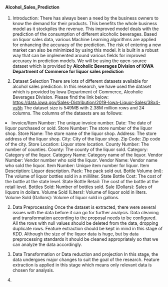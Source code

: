 #### Alcohol_Sales_Prediction
1. Introduction: There has always been a need by the business owners to know the demand for their products. This benefits the whole business model as it stockpiles the revenue. This improved model deals with the prediction of the consumption of different alcoholic beverages. Based on liquor sales data, various Machine Learning algorithms are applied for enhancing the accuracy of the prediction. The risk of entering a new market can also be minimized by using this model. It is built in a robust way that can be implemented around various fields for improved accuracy in prediction models. We will be using the open-source dataset which is provided by <b> Alcoholic Beverages Division of IOWA Department of Commerce for liquor sales prediction </b>

2. Dataset Selection
There are lots of different datasets available for alcohol sales prediction. In this research, we have used the dataset which is provided by Iowa Department of Commerce, Alcoholic Beverages Division. Please find the link below:
<a href="https://data.iowa.gov/Sales-Distribution/2019-Iowa-Liquor-Sales/38x4-vs5h">https://data.iowa.gov/Sales-Distribution/2019-Iowa-Liquor-Sales/38x4-vs5h</a>
The dataset size is 549MB with 2.38M million rows and 24 columns. The columns of the datasets are as follows:
<li>Invoice/Item Number: The unique invoice number.
Date: The date of liquor purchased or sold. 
Store Number: The store number of the liquor shop.
Store Name: The store name of the liquor shop.
Address: The store address of the liquor shop.
City: City of the liquor shop.
Zip Code: Zip code of the city.
Store Location: Liquor store location. 
County Number: The number of counties.
County: The county of the liquor sold.
Category: Category of the liquor.
Category Name: Category name of the liquor.
Vendor Number: Vendor number who sold the liquor.
Vendor Name: Vendor name who sold the liquor.
Item Number: Unique item number for liquor.
Item Description: Liquor description.
Pack: The pack sold out.
Bottle Volume (ml): The volume of liquor bottles sold in a milliliter. 
State Bottle Cost: The cost of the bottle at the state level. 
State Bottle Retail: The cost of the bottle at the retail level.
Bottles Sold: Number of bottles sold. 
Sale (Dollars): Sales of liquors in dollars. 
Volume Sold (Liters): Volume of liquor sold in liters. 
Volume Sold (Gallons): Volume of liquor sold in gallons.</li>


2. Data Preprocessing
Once the dataset is extracted, there were several issues with the data before it can go for further analysis. Data cleaning and transformation according to the proposal needs to be configured. All the rows with null values should be deleted from the data, dropping duplicate rows. Feature extraction should be kept in mind in this stage of KDD. Although the size of the liquor data is huge, but by data preprocessing standards it should be cleaned appropriately so that we can analyze the data accordingly.

3. Data Transformation or Data reduction and projection
In this stage, the data undergoes major changes to suit the goal of the research. Feature extraction is applied in this stage which means only relevant data is chosen for analysis.

4. 

